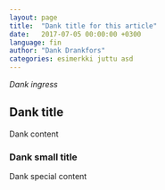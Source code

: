 ```yaml
---
layout: page
title:  "Dank title for this article"
date:   2017-07-05 00:00:00 +0300
language: fin
author: "Dank Drankfors"
categories: esimerkki juttu asd
---
```

*Dank ingress*


## Dank title

Dank content

### Dank small title

Dank special content
